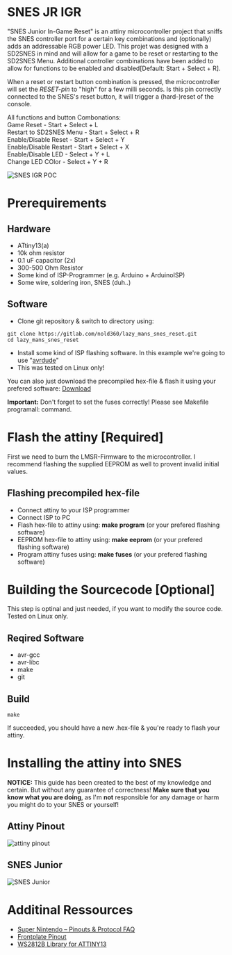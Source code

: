 # SNES JR IGR

"SNES Junior In-Game Reset" is an attiny microcontroller project that sniffs the SNES controller port for a certain key combinations and (optionally) adds an addressable RGB power LED. This projet was designed with a SD2SNES in mind and will allow for a game to be reset or restarting to the SD2SNES Menu. Additional controller combinations have been added to allow for functions to be enabled and disabled[Default: Start + Select + R].

When a reset or restart button combination is pressed, the microcontroller will set the *RESET-pin* to "high" for a few milli seconds. Is this pin correctly connected to the SNES's reset button, it will trigger a (hard-)reset of the console.

All functions and button Combonations:  
Game Reset 				- Start + Select + L  
Restart to SD2SNES Menu - Start + Select + R  
Enable/Disable Reset	- Start + Select + Y  
Enable/Disable Restart	- Start + Select + X  
Enable/Disable LED		- Select + Y + L  
Change LED COlor		- Select + Y + R  


![SNES IGR POC](https://raw.githubusercontent.com/Viper33802/SNES_JR_IGR/master/doc/SNES_JR_IGR_proto.gif)

# Prerequirements
## Hardware
 - ATtiny13(a)
 - 10k ohm resistor
 - 0.1 uF capacitor (2x)
 - 300-500 Ohm Resistor
 - Some kind of ISP-Programmer (e.g. Arduino + ArduinoISP)
 - Some wire, soldering iron, SNES (duh..)

## Software
 - Clone git repository & switch to directory using: 
```
git clone https://gitlab.com/nold360/lazy_mans_snes_reset.git
cd lazy_mans_snes_reset
```

 - Install some kind of ISP flashing software. In this example we're going to use "[avrdude](https://www.nongnu.org/avrdude/)"
 - This was tested on Linux only!

You can also just download the precompiled hex-file & flash it using your prefered software: [Download](https://raw.githubusercontent.com/Nold360/lazy_mans_snes_reset/master/lazy_mans_snes_reset.hex)

**Important:** Don't forget to set the fuses correctly! Please see Makefile programall: command.


# Flash the attiny [Required]
First we need to burn the LMSR-Firmware to the microcontroller. I recommend flashing the supplied EEPROM as well to provent invalid initial values.

## Flashing precompiled hex-file
 - Connect attiny to your ISP programmer
 - Connect ISP to PC
 - Flash hex-file to attiny using: **make program** (or your prefered flashing software)
 - EEPROM hex-file to attiny using: **make eeprom** (or your prefered flashing software)
 - Program attiny fuses using: **make fuses** (or your prefered flashing software)




# Building the Sourcecode [Optional]
This step is optinal and just needed, if you want to modify the source code. Tested on Linux only.

## Reqired Software
 - avr-gcc 
 - avr-libc
 - make
 - git

## Build
```
make
```

If succeeded, you should have a new .hex-file & you're ready to flash your attiny.



# Installing the attiny into SNES
**NOTICE:** This guide has been created to the best of my knowledge and certain. But without any guarantee of correctness! **Make sure that you know what you are doing**, as I'm **not** responsible for any damage or harm you might do to your SNES or yourself!

## Attiny Pinout
![attiny pinout](https://raw.githubusercontent.com/Viper33802/SNES_JR_IGR/master/doc/SNES_Reset_attiny.jpg)

## SNES Junior
![SNES Junior](https://raw.githubusercontent.com/Viper33802/SNES_JR_IGR/master/doc/LMSR_in_SNES_Junior.jpg)

# Additinal Ressources
 - [Super Nintendo – Pinouts & Protocol FAQ](https://gamefaqs.gamespot.com/snes/916396-super-nintendo/faqs/5395)
 - [Frontplate Pinout](https://i.imgur.com/3deHaFa.png)
 - [WS2812B Library for ATTINY13](https://github.com/dsprenkels/ws2812b_attiny13)
